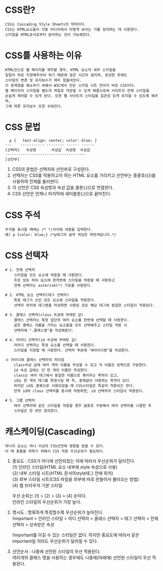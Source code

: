 # CSS란?
	CSS는 Cascading Style Sheets의 약자이다.
	CSS는 HTML요소들이 각종 미디어에서 어떻게 보이는 가를 정의하는 데 사용한다.
	스타일을 HTML문서로부터 분리하는 것이 가능해진다.

# CSS를 사용하는 이유
	HTML만으로 웹 페이지를 제작할 경우, HTML 요소의 세부 스타일을
	일일이 따로 지정해주어야 하기 때문에 많은 시간이 걸리며, 완성한 후에도
	스타일의 변경 및 유지보수가 매우 힘들어진다.
	이 문제점을 해소하기 위해서 W3C에서 만든 스타일 시트 언어가 바로 CSS이다.
	웹 페이지의 스타일을 별도의 파일로 저장할 수 있게 해줌으로써 사이트의 전체 스타일을
	손쉽게 제어할 수 있게 된다. 또한 웹 사이트의 스타일을 일관성 있게 유지할 수 있도록 해주며,
	그에 따른 유지보수 또한 쉬워진다.

# CSS 문법
	  p {   text-align: center; color: blue; }
	---    ----------- -------- ------ ------
	[선택자]   속성명       속성값  속성명  속성값
	-------------------------------------
	[선언부]

   1. CSS의 문법은 선택자와 선언부로 구성된다.
   2. 선택자는 CSS를 적용하고자 하는 HTML 요소를 가리키고
       선언부는 중괄호({})를 사용하여 전체를 둘러싼다.
   3. 각 선언은 CSS 속성명과 속성 값을 콜론(:)으로 연결한다.
   4. CSS 선언은 언제나 마지막에 세미콜론(;)으로 끝마친다.

# CSS 주석
	주석을 표시할 때에는 /* */사이에 내용을 입력한다.
	예) p {color: blue;} /*p태그의 글자 색상은 파란색입니다.*/

# CSS 선택자
	# 1. 전체 선택자
		스타일을 모든 요소에 적용할 때 사용한다.
		주로 모든 하위 요소에 한꺼번에 스타일을 적용할 때 사용하고
		전체 선택자는 asterisk(*) 기호를 사용한다.

	# 2. HTML 요소 선택자(태그 선택자)
		특정 태그가 쓰인 모든 요소에 스타일을 적용한다.
		선택자 위치에 태그명을 작성하면 사용된 모든 해당 태그에 동일한 스타일이 적용된다.

	# 3. 클래스 선택자(class 속성에 부여된 값)
		클래스 선택자는 특정 집단의 여러 요소를 한번에 선택할 때 사용한다.
		같은 클래스 이름을 가지는 요소들을 모두 선택해주고 스타일 적용 시
		선택자에 ".클래스명"을 작성해준다.

	# 4. 아이디 선택자(id 속성에 부여된 값)
		아이디 선택자는 특정 요소를 선택할 때 사용한다.
		스타일을 지정할 때 사용한다. 선택자 부분에 "#아이디명"을 작성한다.

	※ 아이디와 클래스 선택자의 차이점
		class속성 값에 여러 개의 이름을 작성할 수 있고 각 이름은 공백으로 구분한다.
		id 속성 값에는 단 한 개의 이름만 작성한다.
		class는 여러 태그에서 동일한 이름으로 묶어주는 목적이 있고, 
		id는 한 개의 태그를 특정시킬 때 즉, 중복없이 사용하는 목적이 있다.
		하지만 id도 중복으로 사용되었을 때 CSS스타일은 똑같이 적용되긴 한다.
		만약 id와 class 선택자를 동시에 적용하면, id 선택자의 스타일이 적용된다.
	
	# 5. 그룹 선택자
		여러 선택자에 같은 스타일을 적용할 경우 쉼표로 구분해서 여러 선택자를 나열한 후
		스타일은 한 번만 정의한다.

# 캐스케이딩(Cascading)
	하나의 요소는 하나 이상의 CSS선언에 영향을 받을 수 있다.
	이 때 충돌을 피하기 위해서 CSS 적용 우선순위가 필요하다.
	
1. 중요도 : CSS가 어디에 선언되었는 지에 따라서 우선순위가 달라진다.<br>
	(1) 인라인 스타일(HTML 요소 내부에 style 속성으로 사용)<br>
	(2) 내부 스타일 시트(HTML 문서의style태그 안에 위치)<br>
	(3) 외부 스타일 시트(CSS 파일을 외부에 따로 만들어서 불러오는 방법)<br>
	(4) 웹 브라우저 기본 스타일<br>
		
	우선 순위는 (1) > (2) > (3) > (4) 순이다.<br>
	인라인 스타일의 우선순위가 가장 높다.<br>

2. 명시도 : 명혹하게 특정할수록 우선순위가 높아진다.<br>
	!important > 인라인 스타일 > 아디 선택자 > 클래스 선택자  > 태그 선택자 > 전체 선택자 > 상속받은 속성<br>
		
	!important를 이길 수 있는 스타일은 없다. 하지만 중요도에 따라서 같은 important일 지라도 우선순위가 달라질 수 있다.<br>

3. 선언순서 : 나중에 선언된 스타일이 우선 적용된다.<br>
  	 여러개의 클래스 명을 사용하는 경우에도 나중에(아래에) 선언된 스타일이 우선 적용된다.<br>

